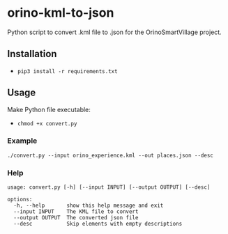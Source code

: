# orino-kml-to-json

Python script to convert .kml file to .json for the OrinoSmartVillage project.

## Installation

- `pip3 install -r requirements.txt`

## Usage

Make Python file executable:

- `chmod +x convert.py`

### Example

`./convert.py --input orino_experience.kml --out places.json --desc`

### Help

```text
usage: convert.py [-h] [--input INPUT] [--output OUTPUT] [--desc]

options:
  -h, --help       show this help message and exit
  --input INPUT    The KML file to convert
  --output OUTPUT  The converted json file
  --desc           Skip elements with empty descriptions
```
